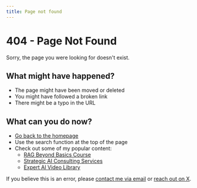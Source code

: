 ```yaml
---
title: Page not found
---
```


# 404 - Page Not Found

Sorry, the page you were looking for doesn't exist.

## What might have happened?

- The page might have been moved or deleted
- You might have followed a broken link
- There might be a typo in the URL

## What can you do now?

- [Go back to the homepage](./index.md)
- Use the search function at the top of the page
- Check out some of my popular content:
  - [RAG Beyond Basics Course](./rag-beyond-basics.md)
  - [Strategic AI Consulting Services](./services.md)
  - [Expert AI Video Library](./youtube.md)

If you believe this is an error, please [contact me via email](mailto:contact@engineerprompt.com) or [reach out on X](https://x.com/engineerrprompt). 